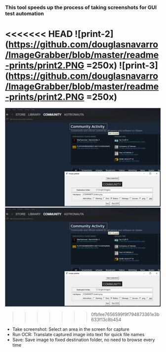 ### This tool speeds up the process of taking screenshots for GUI test automation

<<<<<<< HEAD
![print-2](https://github.com/douglasnavarro/ImageGrabber/blob/master/readme-prints/print2.PNG =250x)
![print-3](https://github.com/douglasnavarro/ImageGrabber/blob/master/readme-prints/print2.PNG =250x)
=======
![print-2](https://github.com/douglasnavarro/ImageGrabber/blob/master/readme-prints/print2.PNG)
![print-3](https://github.com/douglasnavarro/ImageGrabber/blob/master/readme-prints/print2.PNG)
>>>>>>> 0fbfee7656599f9f794873361e3b633f13c8b454

- Take screenshot: Select an area in the screen for capture
- Run OCR: Translate captured image into text for quick file names
- Save: Save image to fixed destination folder, no need to browse every time